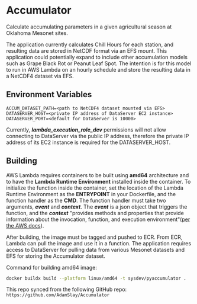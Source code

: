# Accumulator

Calculate accumulating parameters in a given agricultural season at Oklahoma Mesonet sites.  

The application currently calculates Chill Hours for each station, and resulting data are stored in NetCDF format via an EFS mount. This application could
potentially expand to include other accumulation models such as Grape Black Rot or Peanut Leaf Spot. The intention is 
for this model to run in AWS Lambda on an hourly schedule and store the resulting data in a NetCDF4 dataset via EFS.

## Environment Variables

```
ACCUM_DATASET_PATH=<path to NetCDF4 dataset mounted via EFS>
DATASERVER_HOST=<private IP address of DataServer EC2 instance>
DATASERVER_PORT=<default for DataServer is 10000>
```
Currently, _**lambda_execution_role_dev**_ permissions will not allow connecting to DataServer via the public IP address, therefore the private IP address of its EC2 instance is required for the DATASERVER_HOST.

## Building
AWS Lambda requires containers to be built using **amd64** architecture and to have the **Lambda Runtime Environment** installed inside the container. To initialize the function inside the container, set the location of the Lambda Runtime Environment as the **ENTRYPOINT** in your Dockerfile, and the function handler as the **CMD**. The function handler must take two arguments, _**event**_ and _**context**_. The _**event**_ is a json object that triggers the function, and the _**context**_ "provides methods and properties that provide information about the invocation, function, and execution environment"([per the AWS docs](https://docs.aws.amazon.com/lambda/latest/dg/nodejs-context.html)).

After building, the image must be tagged and pushed to ECR. From ECR, Lambda can pull the image and use it in a function. The application requires access to DataServer for pulling data from various Mesonet datasets and EFS for storing the Accumulator dataset.

Command for building amd64 image:
```bash
docker buildx build --platform linux/amd64 -t sysdev/pyaccumulator .
```

This repo synced from the following GitHub repo:
```https://github.com/AdamSlay/Accumulator```
